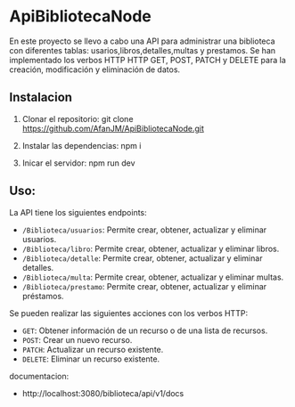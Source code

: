 # ApiBibliotecaNode

En este proyecto se llevo a cabo una API para administrar una biblioteca con diferentes tablas: usarios,libros,detalles,multas y prestamos. Se han implementado los verbos HTTP  HTTP GET, POST, PATCH y DELETE para la creación, modificación y eliminación de datos.

## Instalacion

1. Clonar el repositorio:
git clone https://github.com/AfanJM/ApiBibliotecaNode.git

2. Instalar las dependencias:
npm i

3. Inicar el servidor:
npm run dev

## Uso:
La API tiene los siguientes endpoints:

- `/Biblioteca/usuarios`: Permite crear, obtener, actualizar y eliminar usuarios.
- `/Biblioteca/libro`: Permite crear, obtener, actualizar y eliminar libros.
- `/Biblioteca/detalle`: Permite crear, obtener, actualizar y eliminar detalles.
- `/Biblioteca/multa`: Permite crear, obtener, actualizar y eliminar multas.
- `/Biblioteca/prestamo`: Permite crear, obtener, actualizar y eliminar préstamos.

Se pueden realizar las siguientes acciones con los verbos HTTP:

- `GET`: Obtener información de un recurso o de una lista de recursos.
- `POST`: Crear un nuevo recurso.
- `PATCH`: Actualizar un recurso existente.
- `DELETE`: Eliminar un recurso existente.

documentacion: 
- http://localhost:3080/biblioteca/api/v1/docs

